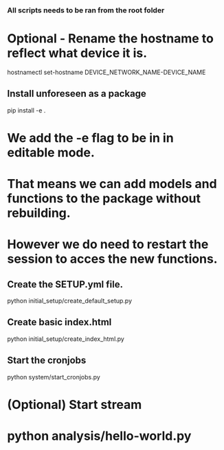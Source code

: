 ### All scripts needs to be ran from the root folder ###

# Optional - Rename the hostname to reflect what device it is.
hostnamectl set-hostname DEVICE_NETWORK_NAME-DEVICE_NAME

## Install unforeseen as a package
pip install -e .
# We add the -e flag to be in in editable mode.
# That means we can add models and functions to the package without rebuilding.
# However we do need to restart the session to acces the new functions.

## Create the SETUP.yml file.
python initial_setup/create_default_setup.py

## Create basic index.html
python initial_setup/create_index_html.py

## Start the cronjobs
python system/start_cronjobs.py

# (Optional) Start stream 
# python analysis/hello-world.py
